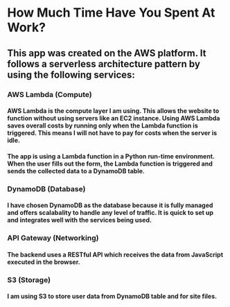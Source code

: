 # How Much Time Have You Spent At Work?
## This app was created on the AWS platform. It follows a serverless architecture pattern by using the following services: 

### AWS Lambda (Compute)
####  AWS Lambda is the compute layer I am using. This allows the website to function without using servers like an EC2 instance. Using AWS Lambda saves overall costs by running only when the Lambda function is triggered. This means I will not have to pay for costs when the server is idle. 

####  The app is using a Lambda function in a Python run-time environment. When the user fills out the form, the Lambda function is triggered and sends the collected data to a DynamoDB table.

### DynamoDB (Database)
#### I have chosen DynamoDB as the database because it is fully managed and offers scalabality to handle any level of traffic. It is quick to set up and integrates well with the services being used. 

### API Gateway (Networking)
#### The backend uses a RESTful API which receives the data from JavaScript executed in the browser. 

### S3 (Storage)
#### I am using S3 to store user data from DynamoDB table and for site files. 


